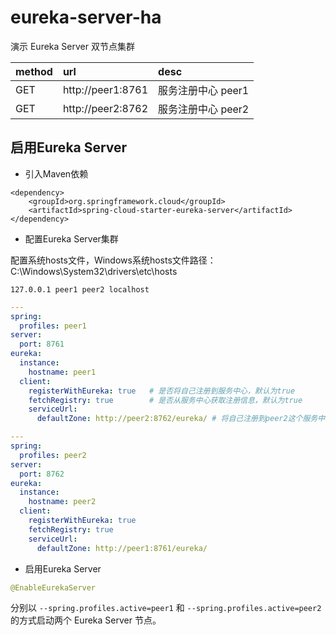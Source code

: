 # eureka-server-ha
演示 Eureka Server 双节点集群  

| method | url | desc |  
| :--- |:---|:---|   
| GET | http://peer1:8761 | 服务注册中心 peer1 |  
| GET | http://peer2:8762 | 服务注册中心 peer2 |  


## 启用Eureka Server  
* 引入Maven依赖  

``` maven
<dependency>
	<groupId>org.springframework.cloud</groupId>
	<artifactId>spring-cloud-starter-eureka-server</artifactId>
</dependency>
```

* 配置Eureka Server集群    

配置系统hosts文件，Windows系统hosts文件路径：C:\Windows\System32\drivers\etc\hosts  
```
127.0.0.1 peer1 peer2 localhost
```

``` yml
---
spring:
  profiles: peer1
server:
  port: 8761
eureka:
  instance:
    hostname: peer1
  client:
    registerWithEureka: true   # 是否将自己注册到服务中心，默认为true
    fetchRegistry: true        # 是否从服务中心获取注册信息，默认为true
    serviceUrl:
      defaultZone: http://peer2:8762/eureka/ # 将自己注册到peer2这个服务中心上去

---
spring:
  profiles: peer2
server:
  port: 8762
eureka:
  instance:
    hostname: peer2
  client:
    registerWithEureka: true
    fetchRegistry: true
    serviceUrl:
      defaultZone: http://peer1:8761/eureka/
```

* 启用Eureka Server  

``` java
@EnableEurekaServer
```

分别以 `--spring.profiles.active=peer1` 和  `--spring.profiles.active=peer2` 的方式启动两个 Eureka Server 节点。
